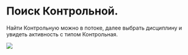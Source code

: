# Поиск Контрольной.

Найти Контрольную можно в потоке, далее выбрать дисциплину и увидеть активность с типом Контрольная.

![](../../../../.gitbook/assets/Screenshot\_783.png)

